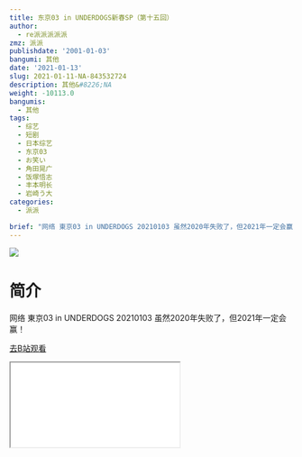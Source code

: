 ```yaml
---
title: 东京03 in UNDERDOGS新春SP（第十五回）
author:
  - re派派派派派
zmz: 派派
publishdate: '2001-01-03'
bangumi: 其他
date: '2021-01-13'
slug: 2021-01-11-NA-843532724
description: 其他&#8226;NA
weight: -10113.0
bangumis:
  - 其他
tags:
  - 综艺
  - 短剧
  - 日本综艺
  - 东京03
  - お笑い
  - 角田晃广
  - 饭塚悟志
  - 丰本明长
  - 岩崎う大
categories:
  - 派派

brief: "网络 東京03 in UNDERDOGS 20210103 虽然2020年失败了，但2021年一定会赢！"
---
```

![](https://raw.githubusercontent.com/tcgriffith/owaraisite/master/static/tmpimg/60c48bd25bd5333be46a2ee9566c740d80dbc603.jpg.480.jpg)
# 简介  
网络 東京03 in UNDERDOGS 20210103
虽然2020年失败了，但2021年一定会赢！  

[去B站观看](https://www.bilibili.com/video/av843532724/)
<div class ="resp-container"><iframe class="testiframe" src="//player.bilibili.com/player.html?aid=843532724"", scrolling="no", allowfullscreen="true" > </iframe></div> 
